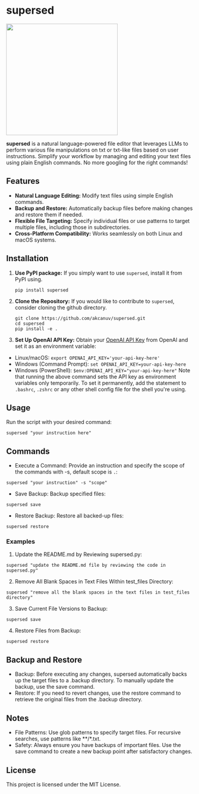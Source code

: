 # supersed
<img src="https://github.com/user-attachments/assets/630809b4-369b-4e88-8f92-5f926aff72b6" width="300" />

**supersed** is a natural language-powered file editor that leverages LLMs to perform various file manipulations on txt or txt-like files based on user instructions. Simplify your workflow by managing and editing your text files using plain English commands. No more googling for the right commands!

## Features

- **Natural Language Editing:** Modify text files using simple English commands.
- **Backup and Restore:** Automatically backup files before making changes and restore them if needed.
- **Flexible File Targeting:** Specify individual files or use patterns to target multiple files, including those in subdirectories.
- **Cross-Platform Compatibility:** Works seamlessly on both Linux and macOS systems.

## Installation

1. **Use PyPI package:**
If you simply want to use `supersed`, install it from PyPI using.

   ```
   pip install supersed
   ```
2. **Clone the Repository:**
If you would like to contribute to `supersed`, consider cloning the github directory.

   ```
   git clone https://github.com/akcanuv/supersed.git
   cd supersed
   pip install -e .
   ```
3.	**Set Up OpenAI API Key:**
Obtain your [OpenAI API Key](https://platform.openai.com/api-keys) from OpenAI and set it as an environment variable:
- Linux/macOS:
```export OPENAI_API_KEY='your-api-key-here'```
- Windows (Command Prompt):
```set OPENAI_API_KEY=your-api-key-here```
- Windows (PowerShell):
```$env:OPENAI_API_KEY="your-api-key-here"```
Note that running the above command sets the API key as environment variables only temporarily. To set it permanently, add the statement to `.bashrc`, `.zshrc` or any other shell config file for the shell you're using.

## Usage

Run the script with your desired command:

```
supersed "your instruction here"
```

## Commands

- Execute a Command:
Provide an instruction and specify the scope of the commands with -s, default scope is `.`:

```
supersed "your instruction" -s "scope"
```


- Save Backup:
Backup specified files:

```
supersed save
```


- Restore Backup:
Restore all backed-up files:

```
supersed restore
```

### Examples

1. Update the README.md by Reviewing supersed.py:

```
supersed "update the README.md file by reviewing the code in supersed.py"
```


2. Remove All Blank Spaces in Text Files Within test_files Directory:

```
supersed "remove all the blank spaces in the text files in test_files directory"
```


3. Save Current File Versions to Backup:

```
supersed save
```


4. Restore Files from Backup:

```
supersed restore
```

## Backup and Restore

- Backup: Before executing any changes, supersed automatically backs up the target files to a .backup directory. To manually update the backup, use the save command.
- Restore: If you need to revert changes, use the restore command to retrieve the original files from the .backup directory.

## Notes

- File Patterns: Use glob patterns to specify target files. For recursive searches, use patterns like **/*.txt.
- Safety: Always ensure you have backups of important files. Use the save command to create a new backup point after satisfactory changes.

## License

This project is licensed under the MIT License.
